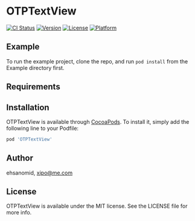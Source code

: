 # OTPTextView

[![CI Status](https://img.shields.io/travis/ehsanomid/OTPTextView.svg?style=flat)](https://travis-ci.org/ehsanomid/OTPTextView)
[![Version](https://img.shields.io/cocoapods/v/OTPTextView.svg?style=flat)](https://cocoapods.org/pods/OTPTextView)
[![License](https://img.shields.io/cocoapods/l/OTPTextView.svg?style=flat)](https://cocoapods.org/pods/OTPTextView)
[![Platform](https://img.shields.io/cocoapods/p/OTPTextView.svg?style=flat)](https://cocoapods.org/pods/OTPTextView)

## Example

To run the example project, clone the repo, and run `pod install` from the Example directory first.

## Requirements

## Installation

OTPTextView is available through [CocoaPods](https://cocoapods.org). To install
it, simply add the following line to your Podfile:

```ruby
pod 'OTPTextView'
```

## Author

ehsanomid, xipo@me.com

## License

OTPTextView is available under the MIT license. See the LICENSE file for more info.
